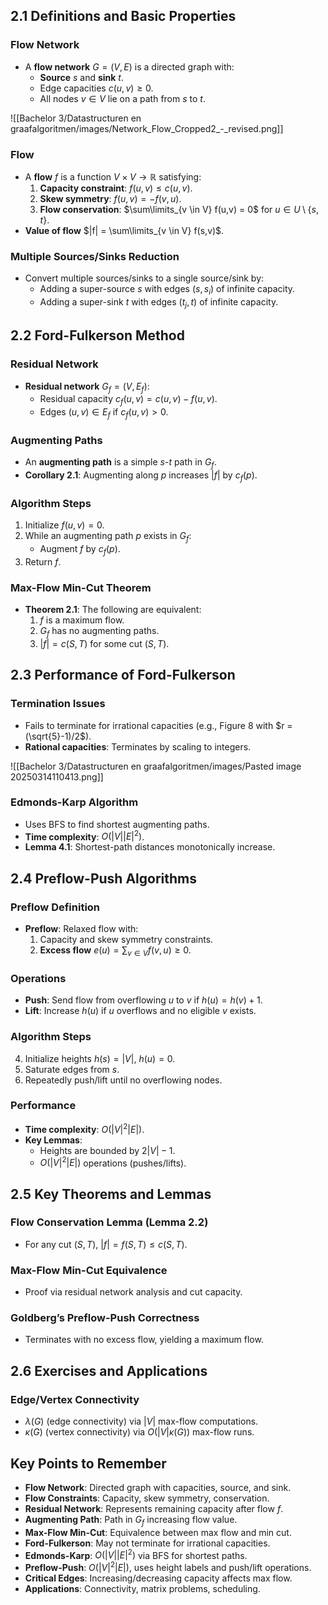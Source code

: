 ## 2.1 Definitions and Basic Properties

### Flow Network

- A **flow network** $G = (V, E)$ is a directed graph with:
  - **Source** $s$ and **sink** $t$.
  - Edge capacities $c(u,v) \geq 0$.
  - All nodes $v \in V$ lie on a path from $s$ to $t$.

![[Bachelor 3/Datastructuren en graafalgoritmen/images/Network_Flow_Cropped2_-_revised.png]]

### Flow

- A **flow** $f$ is a function $V \times V \rightarrow \mathbb{R}$ satisfying:
  1. **Capacity constraint**: $f(u,v) \leq c(u,v)$.
  2. **Skew symmetry**: $f(u,v) = -f(v,u)$.
  3. **Flow conservation**: $\sum\limits_{v \in V} f(u,v) = 0$ for $u \in U \setminus \{s,t\}$.
- **Value of flow** $|f| = \sum\limits_{v \in V} f(s,v)$.

### Multiple Sources/Sinks Reduction

- Convert multiple sources/sinks to a single source/sink by:
  - Adding a super-source $s$ with edges $(s, s_i)$ of infinite capacity.
  - Adding a super-sink $t$ with edges $(t_j, t)$ of infinite capacity.

## 2.2 Ford-Fulkerson Method

### Residual Network

- **Residual network** $G_f = (V, E_f)$:
  - Residual capacity $c_f(u,v) = c(u,v) - f(u,v)$.
  - Edges $(u,v) \in E_f$ if $c_f(u,v) > 0$.

### Augmenting Paths

- An **augmenting path** is a simple $s$-$t$ path in $G_f$.
- **Corollary 2.1**: Augmenting along $p$ increases $|f|$ by $c_f(p)$.

### Algorithm Steps

1. Initialize $f(u,v) = 0$.
2. While an augmenting path $p$ exists in $G_f$:
   - Augment $f$ by $c_f(p)$.
3. Return $f$.

### Max-Flow Min-Cut Theorem

- **Theorem 2.1**: The following are equivalent:
  1. $f$ is a maximum flow.
  2. $G_f$ has no augmenting paths.
  3. $|f| = c(S,T)$ for some cut $(S,T)$.

## 2.3 Performance of Ford-Fulkerson

### Termination Issues

- Fails to terminate for irrational capacities (e.g., Figure 8 with $r = (\sqrt{5}-1)/2$).
- **Rational capacities**: Terminates by scaling to integers.

![[Bachelor 3/Datastructuren en graafalgoritmen/images/Pasted image 20250314110413.png]]

### Edmonds-Karp Algorithm

- Uses BFS to find shortest augmenting paths.
- **Time complexity**: $O(|V||E|^2)$.
- **Lemma 4.1**: Shortest-path distances monotonically increase.

## 2.4 Preflow-Push Algorithms

### Preflow Definition

- **Preflow**: Relaxed flow with:
  1. Capacity and skew symmetry constraints.
  2. **Excess flow** $e(u) = \sum_{v \in V} f(v,u) \geq 0$.

### Operations

- **Push**: Send flow from overflowing $u$ to $v$ if $h(u) = h(v) + 1$.
- **Lift**: Increase $h(u)$ if $u$ overflows and no eligible $v$ exists.

### Algorithm Steps

4. Initialize heights $h(s) = |V|$, $h(u) = 0$.
5. Saturate edges from $s$.
6. Repeatedly push/lift until no overflowing nodes.

### Performance

- **Time complexity**: $O(|V|^2|E|)$.
- **Key Lemmas**:
  - Heights are bounded by $2|V| - 1$.
  - $O(|V|^2|E|)$ operations (pushes/lifts).

## 2.5 Key Theorems and Lemmas

### Flow Conservation Lemma (Lemma 2.2)

- For any cut $(S,T)$, $|f| = f(S,T) \leq c(S,T)$.

### Max-Flow Min-Cut Equivalence

- Proof via residual network analysis and cut capacity.

### Goldberg’s Preflow-Push Correctness

- Terminates with no excess flow, yielding a maximum flow.

## 2.6 Exercises and Applications

### Edge/Vertex Connectivity

- $\lambda(G)$ (edge connectivity) via $|V|$ max-flow computations.
- $\kappa(G)$ (vertex connectivity) via $O(|V|\kappa(G))$ max-flow runs.

## Key Points to Remember

- **Flow Network**: Directed graph with capacities, source, and sink.
- **Flow Constraints**: Capacity, skew symmetry, conservation.
- **Residual Network**: Represents remaining capacity after flow $f$.
- **Augmenting Path**: Path in $G_f$ increasing flow value.
- **Max-Flow Min-Cut**: Equivalence between max flow and min cut.
- **Ford-Fulkerson**: May not terminate for irrational capacities.
- **Edmonds-Karp**: $O(|V||E|^2)$ via BFS for shortest paths.
- **Preflow-Push**: $O(|V|^2|E|)$, uses height labels and push/lift operations.
- **Critical Edges**: Increasing/decreasing capacity affects max flow.
- **Applications**: Connectivity, matrix problems, scheduling.

